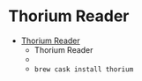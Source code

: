 # Thorium Reader
- [Thorium Reader](https://edrlab.org/software/thorium-reader/)
  -  Thorium Reader
  - 
  - `brew cask install thorium`

